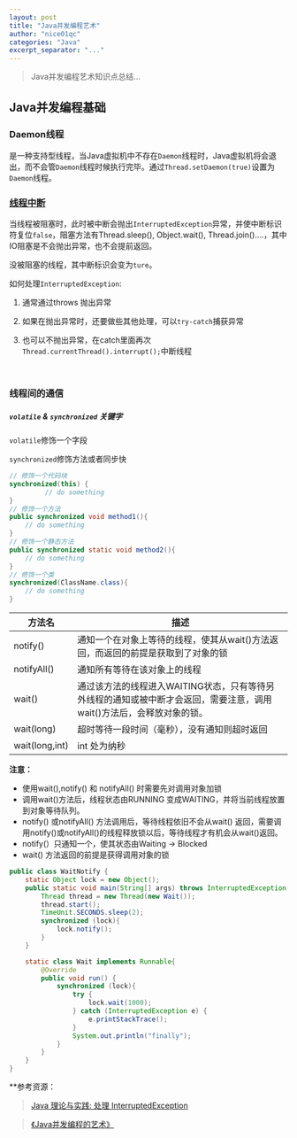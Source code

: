 ```yaml
---
layout: post
title: "Java并发编程艺术"
author: "nice01qc"
categories: "Java"
excerpt_separator: "..."
---
```


> Java并发编程艺术知识点总结...

## Java并发编程基础

### Daemon线程

是一种支持型线程，当Java虚拟机中不存在`Daemon`线程时，Java虚拟机将会退出，而不会管`Daemon`线程时候执行完毕。通过`Thread.setDaemon(true)`设置为`Daemon`线程。



### [线程中断](https://www.ibm.com/developerworks/cn/java/j-jtp05236.html)

当线程被阻塞时，此时被中断会抛出`InterruptedException`异常，并使中断标识符复位`false`，阻塞方法有Thread.sleep(), Object.wait(), Thread.join()....，其中IO阻塞是不会抛出异常，也不会提前返回。

没被阻塞的线程，其中断标识会变为`ture`。

如何处理`InterruptedException`: 

1. 通常通过throws 抛出异常

2. 如果在抛出异常时，还要做些其他处理，可以`try-catch`捕获异常

3. 也可以不抛出异常，在catch里面再次`Thread.currentThread().interrupt();`中断线程

   ​

### 线程间的通信

##### `volatile` & `synchronized` 关键字

`volatile`修饰一个字段

`synchronized`修饰方法或者同步快

```java
// 修饰一个代码块
synchronized(this) {
         // do something
}
// 修饰一个方法
public synchronized void method1(){
    // do something
}
// 修饰一个静态方法
public synchronized static void method2(){
    // do something
}
// 修饰一个类
synchronized(ClassName.class){
    // do something
}
```



| 方法名         | 描述                                                         |
| -------------- | ------------------------------------------------------------ |
| notify()       | 通知一个在对象上等待的线程，使其从wait()方法返回，而返回的前提是获取到了对象的锁 |
| notifyAll()    | 通知所有等待在该对象上的线程                                 |
| wait()         | 通过该方法的线程进入WAITING状态，只有等待另外线程的通知或被中断才会返回，需要注意，调用wait()方法后，会释放对象的锁。 |
| wait(long)     | 超时等待一段时间（毫秒），没有通知则超时返回                 |
| wait(long,int) | int 处为纳秒                                                 |

**注意：**

- 使用wait(),notify() 和 notifyAll() 时需要先对调用对象加锁
- 调用wait()方法后，线程状态由RUNNING 变成WAITING，并将当前线程放置到对象等待队列。
- notify() 或notifyAll() 方法调用后，等待线程依旧不会从wait() 返回，需要调用notify()或notifyAll()的线程释放锁以后，等待线程才有机会从wait()返回。
- notify(）只通知一个，使其状态由Waiting -> Blocked
- wait() 方法返回的前提是获得调用对象的锁

```java
public class WaitNotify {
    static Object lock = new Object();
    public static void main(String[] args) throws InterruptedException {
        Thread thread = new Thread(new Wait());
        thread.start();
        TimeUnit.SECONDS.sleep(2);
        synchronized (lock){
            lock.notify();
        }
    }

    static class Wait implements Runnable{
        @Override
        public void run() {
            synchronized (lock){
                try {
                    lock.wait(1000);
                } catch (InterruptedException e) {
                    e.printStackTrace();
                }
                System.out.println("finally");
            }
        }
    }
}
```
















**参考资源：

> [Java 理论与实践: 处理 InterruptedException](https://www.ibm.com/developerworks/cn/java/j-jtp05236.html)

> [《Java并发编程的艺术》](https://book.douban.com/subject/26591326/)



















